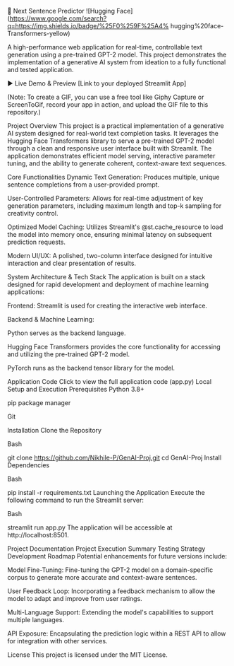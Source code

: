🤖 Next Sentence Predictor
![Hugging Face](https://www.google.com/search?q=https://img.shields.io/badge/%25F0%259F%25A4% hugging%20face-Transformers-yellow)

A high-performance web application for real-time, controllable text generation using a pre-trained GPT-2 model. This project demonstrates the implementation of a generative AI system from ideation to a fully functional and tested application.

► Live Demo & Preview
[Link to your deployed Streamlit App]

(Note: To create a GIF, you can use a free tool like Giphy Capture or ScreenToGif, record your app in action, and upload the GIF file to this repository.)

Project Overview
This project is a practical implementation of a generative AI system designed for real-world text completion tasks. It leverages the Hugging Face Transformers library to serve a pre-trained GPT-2 model through a clean and responsive user interface built with Streamlit. The application demonstrates efficient model serving, interactive parameter tuning, and the ability to generate coherent, context-aware text sequences.

Core Functionalities
Dynamic Text Generation: Produces multiple, unique sentence completions from a user-provided prompt.

User-Controlled Parameters: Allows for real-time adjustment of key generation parameters, including maximum length and top-k sampling for creativity control.

Optimized Model Caching: Utilizes Streamlit's @st.cache_resource to load the model into memory once, ensuring minimal latency on subsequent prediction requests.

Modern UI/UX: A polished, two-column interface designed for intuitive interaction and clear presentation of results.

System Architecture & Tech Stack
The application is built on a stack designed for rapid development and deployment of machine learning applications:

Frontend: Streamlit is used for creating the interactive web interface.

Backend & Machine Learning:

Python serves as the backend language.

Hugging Face Transformers provides the core functionality for accessing and utilizing the pre-trained GPT-2 model.

PyTorch runs as the backend tensor library for the model.

Application Code
Click to view the full application code (app.py)
Local Setup and Execution
Prerequisites
Python 3.8+

pip package manager

Git

Installation
Clone the Repository

Bash

git clone https://github.com/Nikhile-P/GenAI-Proj.git
cd GenAI-Proj
Install Dependencies

Bash

pip install -r requirements.txt
Launching the Application
Execute the following command to run the Streamlit server:

Bash

streamlit run app.py
The application will be accessible at http://localhost:8501.

Project Documentation
Project Execution Summary
Testing Strategy
Development Roadmap
Potential enhancements for future versions include:

Model Fine-Tuning: Fine-tuning the GPT-2 model on a domain-specific corpus to generate more accurate and context-aware sentences.

User Feedback Loop: Incorporating a feedback mechanism to allow the model to adapt and improve from user ratings.

Multi-Language Support: Extending the model's capabilities to support multiple languages.

API Exposure: Encapsulating the prediction logic within a REST API to allow for integration with other services.

License
This project is licensed under the MIT License.

